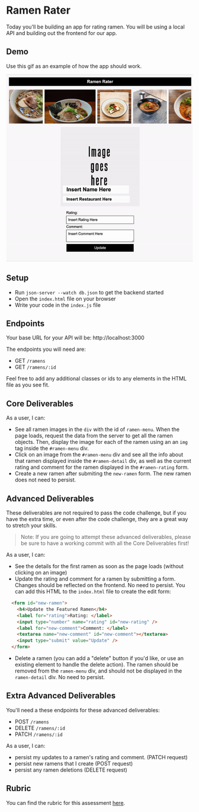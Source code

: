# Ramen Rater

Today you'll be building an app for rating ramen. You will be using a local API and building out the frontend for our app.

## Demo

Use this gif as an example of how the app should work.

![demo](assets/demo.gif)

## Setup

- Run `json-server --watch db.json` to get the backend started
- Open the `index.html` file on your browser
- Write your code in the `index.js` file

## Endpoints

Your base URL for your API will be: http://localhost:3000

The endpoints you will need are:

- GET `/ramens`
- GET `/ramens/:id`

Feel free to add any additional classes or ids to any elements in the HTML file as you see fit.

## Core Deliverables

As a user, I can:

- See all ramen images in the `div` with the id of `ramen-menu`. When the page loads, request the data from the server to get all the ramen objects. Then, display the image for each of the ramen using an an `img` tag inside the `#ramen-menu` div.
- Click on an image from the `#ramen-menu` div and see all the info about that ramen displayed inside the `#ramen-detail` div, as well as the current rating and comment for the ramen displayed in the `#ramen-rating` form.
- Create a new ramen after submiting the `new-ramen` form. The new ramen does not need to persist.


## Advanced Deliverables

These deliverables are not required to pass the code challenge, but if you have the extra time, or even after the code challenge, they are a great way to stretch your skills.

> Note: If you are going to attempt these advanced deliverables, please be sure to have a working commit with all the Core Deliverables first!

As a user, I can:

- See the details for the first ramen as soon as the page loads (without clicking on an image)
- Update the rating and comment for a ramen by submitting a form. Changes should be reflected on the frontend. No need to persist. You can add this HTML to the `index.html` file to create the edit form:

```html
  <form id="new-ramen">
    <h4>Update the Featured Ramen</h4>
    <label for="rating">Rating: </label>
    <input type="number" name="rating" id="new-rating" />
    <label for="new-comment">Comment: </label>
    <textarea name="new-comment" id="new-comment"></textarea>
    <input type="submit" value="Update" />
  </form>
```

- Delete a ramen (you can add a "delete" button if you'd like, or use an existing element to handle the delete action). The ramen should be removed from the `ramen-menu` div, and should not be displayed in the `ramen-detail` div. No need to persist.

## Extra Advanced Deliverables

You'll need a these endpoints for these advanced deliverables:

- POST `/ramens`
- DELETE `/ramens/:id`
- PATCH `/ramens/:id`

As a user, I can:
- persist my updates to a ramen's rating and comment. (PATCH request)
- persist new ramens that I create (POST request)
- persist any ramen deletions (DELETE request)

## Rubric

You can find the rubric for this assessment [here](https://github.com/learn-co-curriculum/se-rubrics/blob/master/module-3.md).
